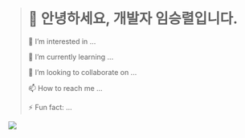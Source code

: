 ># 👋 안녕하세요, 개발자 임승렬입니다.
> 
> 👀 I’m interested in ...
> 
> 🌱 I’m currently learning ...
> 
> 💞️ I’m looking to collaborate on ...
> 
> 📫 How to reach me ...
> 
> ⚡ Fun fact: ...


![](https://img.shields.io/badge/Instagram-E4405F?style=for-the-badge&logo=instagram&logoColor=white)
<!---
LimSR12/LimSR12 is a ✨ special ✨ repository because its `README.md` (this file) appears on your GitHub profile.
You can click the Preview link to take a look at your changes.
--->
